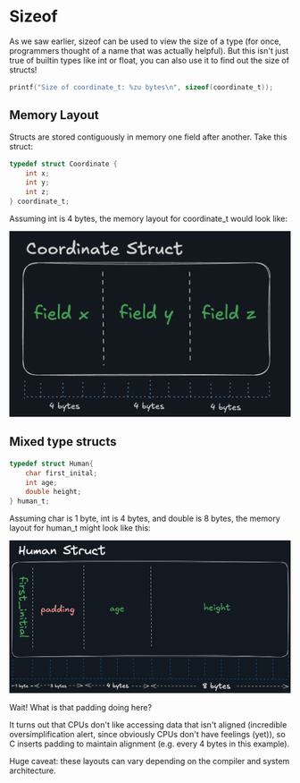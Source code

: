 # Sizeof

As we saw earlier, sizeof can be used to view the size of a type (for once, programmers thought of a name that was actually helpful). But this isn't just true of builtin types like int or float, you can also use it to find out the size of structs!

```c
printf("Size of coordinate_t: %zu bytes\n", sizeof(coordinate_t));
```

## Memory Layout

Structs are stored contiguously in memory one field after another. Take this struct:

```c
typedef struct Coordinate {
    int x;
    int y;
    int z;
} coordinate_t;
```

Assuming int is 4 bytes, the memory layout for coordinate_t would look like:

![mem](./struct_mem.png)

## Mixed type structs

```c
typedef struct Human{
    char first_inital;
    int age;
    double height;
} human_t;
```

Assuming char is 1 byte, int is 4 bytes, and double is 8 bytes, the memory layout for human_t might look like this:

![mem2](./struct_mem2.png)

Wait! What is that padding doing here?

It turns out that CPUs don't like accessing data that isn't aligned (incredible oversimplification alert, since obviously CPUs don't have feelings (yet)), so C inserts padding to maintain alignment (e.g. every 4 bytes in this example).

Huge caveat: these layouts can vary depending on the compiler and system architecture.